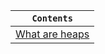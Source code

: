 <div align="center">
  
| `Contents` |
| ---------- |
| [What are heaps](https://github.com/devrath/studious-ds-adventure/wiki/What-are-heaps) |

</div>
